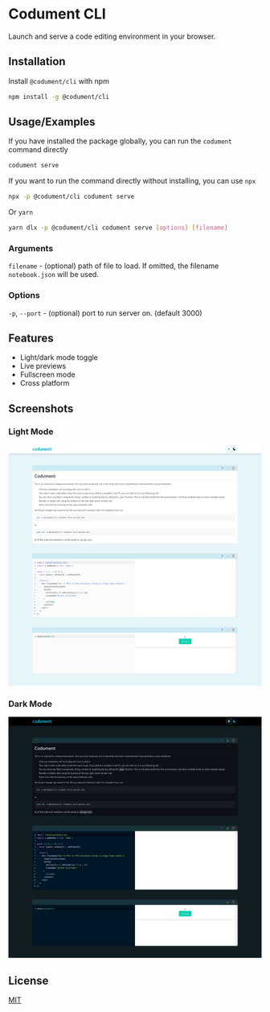 # Codument CLI

Launch and serve a code editing environment in your browser.

## Installation

Install `@codument/cli` with npm

```bash
npm install -g @codument/cli
```

## Usage/Examples

If you have installed the package globally, you can run the `codument` command directly

```bash
codument serve
```

If you want to run the command directly without installing, you can use `npx`

```bash
npx -p @codument/cli codument serve
```

Or `yarn`

```bash
yarn dlx -p @codument/cli codument serve [options] [filename]
```

### Arguments

`filename` - (optional) path of file to load. If omitted, the filename `notebook.json` will be used.

### Options

`-p`, `--port` - (optional) port to run server on. (default 3000)

## Features

- Light/dark mode toggle
- Live previews
- Fullscreen mode
- Cross platform

## Screenshots

### Light Mode

![App Screenshot](assets/screenshot-light.jpeg)

### Dark Mode

![App Screenshot](assets/screenshot-dark.jpeg)

## License

[MIT](LICENSE)
